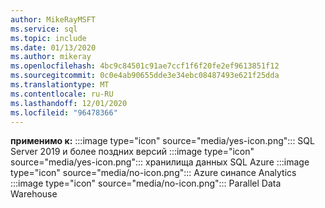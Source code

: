 ```yaml
---
author: MikeRayMSFT
ms.service: sql
ms.topic: include
ms.date: 01/13/2020
ms.author: mikeray
ms.openlocfilehash: 4bc9c84501c91ae7ccf1f6f20fe2ef9613851f12
ms.sourcegitcommit: 0c0e4ab90655dde3e34ebc08487493e621f25dda
ms.translationtype: MT
ms.contentlocale: ru-RU
ms.lasthandoff: 12/01/2020
ms.locfileid: "96478366"
---
```

<Token>**применимо к:** :::image type="icon" source="media/yes-icon.png"::: SQL Server 2019 и более поздних версий :::image type="icon" source="media/yes-icon.png"::: хранилища данных SQL Azure :::image type="icon" source="media/no-icon.png"::: Azure синапсе Analytics :::image type="icon" source="media/no-icon.png"::: Parallel Data Warehouse</Token>

